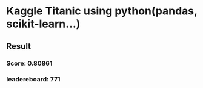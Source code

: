 # Kaggle Titanic using python(pandas, scikit-learn...)  
## Result
### Score: 0.80861  
### leadereboard: 771
